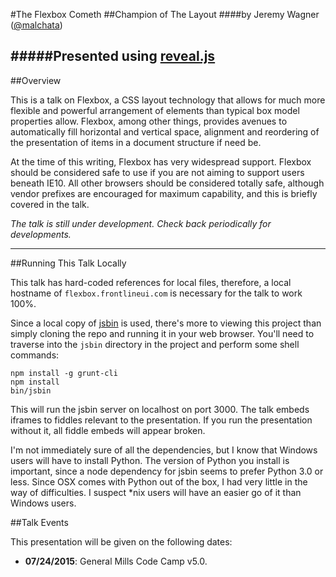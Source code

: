 #The Flexbox Cometh
##Champion of The Layout
####by Jeremy Wagner ([@malchata](http://twitter.com/malchata))

#####Presented using [reveal.js](http://lab.hakim.se/reveal-js)
---

##Overview

This is a talk on Flexbox, a CSS layout technology that allows for much more flexible and powerful arrangement of elements than typical box model properties allow. Flexbox, among other things, provides avenues to automatically fill horizontal and vertical space, alignment and reordering of the presentation of items in a document structure if need be.

At the time of this writing, Flexbox has very widespread support. Flexbox should be considered safe to use if you are not aiming to support users beneath IE10.  All other browsers should be considered totally safe, although vendor prefixes are encouraged for maximum capability, and this is briefly covered in the talk.

*The talk is still under development. Check back periodically for developments.*

---

##Running This Talk Locally

This talk has hard-coded references for local files, therefore, a local hostname of `flexbox.frontlineui.com` is necessary for the talk to work 100%.

Since a local copy of [jsbin](https://github.com/jsbin/jsbin) is used, there's more to viewing this project than simply cloning the repo and running it in your web browser.  You'll need to traverse into the `jsbin` directory in the project and perform some shell commands:

```
npm install -g grunt-cli
npm install
bin/jsbin
```

This will run the jsbin server on localhost on port 3000.  The talk embeds iframes to fiddles relevant to the presentation.  If you run the presentation without it, all fiddle embeds will appear broken.

I'm not immediately sure of all the dependencies, but I know that Windows users will have to install Python.  The version of Python you install is important, since a node dependency for jsbin seems to prefer Python 3.0 or less.  Since OSX comes with Python out of the box, I had very little in the way of difficulties.  I suspect *nix users will have an easier go of it than Windows users.

##Talk Events

This presentation will be given on the following dates:

- **07/24/2015**: General Mills Code Camp v5.0.
